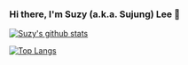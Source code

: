 ### Hi there, I'm Suzy (a.k.a. Sujung) Lee 👋

[![Suzy's github stats](https://github-readme-stats.vercel.app/api?username=codethecoffee&show_icons=true&theme=dracula)](https://github.com/anuraghazra/github-readme-stats)

[![Top Langs](https://github-readme-stats.vercel.app/api/top-langs/?username=codethecoffee&theme=dracula)](https://github.com/anuraghazra/github-readme-stats)


